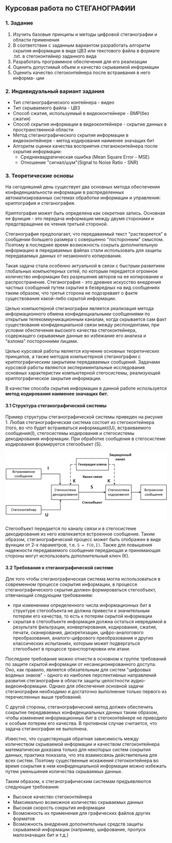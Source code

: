 ## Курсовая работа по СТЕГАНОГРАФИИ

### 1. Задание

1. Изучить базовые принципы и методы цифровой стеганографии и области применения
2. В соответствии с заданным вариантом разработать алгоритм скрытия информации в виде ЦВЗ или текстового файла в формате .txt. в стегоконтейнер заданного вида
3. Разработать программное обеспечения для его реализации
4. Оценить допустимый объем и качество скрываемой информации
5. Оценить качество стегоконтейнера после встраивания в него информа-
ции

### 2. Индивидуальный вариант задания

- Тип стеганографического контейнера - видео
- Тип скрываемого файла - ЦВЗ
- Способ сжатия, используемый в видеоконтейнере - BMP(без сжатия)
- Способ скрытия информации в видеоконтейнере - скрытие данных в пространственной области
- Метод стеганографического скрытия информации в видеоконтейнере - метод кодирования наименее значащих бит
- Алгоритм оценки качества восприятия стеганоконтейнера после скрытия информации:
    + Среднеквадратическая ошибка (Mean Square Error - MSE)
    + Отношение "сигнал/шум"(Signal to Noise Ratio - SNR)

### 3. Теоретические основы

На сегодняшний день существует два основных метода обеспечения конфиденциальности информации в распределенных автоматизированных системах обработки информации и управления: криптография и стеганография.

Криптография может быть определена как секретная запись. Основная ее функция - это передача информации между двумя сторонами и предотвращение ее чтения третьей стороной.

Стеганография предполагает, что передаваемый текст "растворяется" в сообщении большего размера с совершенно "посторонним" смыслом. Поэтому в последнее время возможность сокрыть дополнительную информацию в передаваемых файлах стали использовать для защиты передаваемых данных от незаконного копирования.

Такая задача стала особенно актуальной в связи с быстрым развитием глобальных компьютерных сетей, по которым передается огромное количество информации без разрешения авторов на ее копирование и распространение. Стеганография - это древнее искусство внедрения частных сообщений путем скрытия в безвредных на вид сообщениях таким образом, что третья сторона не подозревает о факте существования какой-либо скрытой информации.

Целью компьютерной стеганографии является реализация метода информационного обмена конфиденциальными сообщениями по открытым телекоммуникационным каналам, когда скрывается сам факт существования конфиденциальной связи между респондентами, при условии обеспечения высокого качества стегоконтейнера, содержащего скрываемые данные во избежание его анализа и "взлома" посторонними лицами.

Целью курсовой работы является изучение основных теоретических принципов, а также методов компьютерной стеганографии с криптографическим закрытием передаваемых сообщений.
Задачами курсовой работы являются экспериментальные исследования основных характеристик компьютерной стегосистемы, реализующей криптографическое закрытие информации.

В качестве способа скрытия информации в данной работе используется **метод кодирования наименее значащих бит.**

#### 3.1 Структура стеганографической системы

Пример структуры стеганографической системы приведен на рисунке 1. Любая стеганографическая система состоит из стегоконтейнера (того, во что будет встраиваться информация)(U), встраиваемого сообщения(I), стегосистемы кодирования и стегосистемы декодирования информации. При обработке сообщения в стегосистеме кодирования формируется стегообъект (S).

![](images/stegosystem_schema.png "Рис. 1 Структура стеганографической системы")

Стегообъект передается по каналу связи и в стегосистеме декодирования из него извлекается встроенное сообщение. Таким образом, стеганографический процесс может быть отображен в виде функции от 2-х параметров, т.е. ``S = f(U,I)``. Также для повышения надежности передаваемого сообщения передающая и принимающая стороны могут использовать дополнительный ключ (К).

#### 3.2 Требования к стеганографической системе

Для того чтобы стеганографическая система могла использоваться в современном процессе сокрытия информации, в процессе стеганографического скрытия должен формироваться стегообъект, отвечающий следующим требованиям:
- при изменениии определенного числа информационных бит в структуре стегообъекта не должна привести к значительным потерям его качества, то есть к потерям скрытой информации
- скрытая в стегообъекте информация должна остаться невредимой в результате фильтрации, конвертирования, кодирования, сжатия, печати, сканирования, дискретизации, цифро-аналогового преобразования, аналого-цифрового преобразования и других классических испытаниях, которым может подвергаться стегообъект в процессе транспортировки или атаки.

Последнее требование можно отнести в основном к группе требований по защите скрытой информации от несанкционированного доступа. Оно, как правило, является обязательным для систем "цифровых водяных знаков" - одного из наиболее перспективных направлений развития стеганографии в области защиты целостности аудио- видеоинформации. Однако для обеспечения основной задачи стеганографии необходимо и достаточно выполнение только первого из перечисленных выше требований.

С другой стороны, стеганографический метод должен обеспечить сокрытие передаваемых конфиденциальных данных таким образом, чтобы изменение информационных бит в стегоконтейнере не приводило к особым потерям его качества. В противном случае считается, что задача стеганографии не выполнена.

Известно, что существующая обратная зависимость между количеством скрываемой информации и качеством стегоконтейнера математически доказана только для некоторых систем сокрытия данных, практика показала, что эта взаимосвязь действительна для всех систем. Поэтому существенные искажения стегоконтейнера во время сокрытия в нем конфиденциальной информации можно избежать путем уменьшения количества скрываемых данных.

Таким образом, к стеганографическим системам предъявляются следующие требования:

- Высокое качество стегоконтейнера
- Максимально возможное количество скрываемых данных
- Высокая скорость сокрытия информации
- Возможность их применения для графических файлов других форматов
- Возможность внедрения дополнительных средств защиты скрываемой информации (например, шифрование, пропуск малозначащих бит и т.д.)

